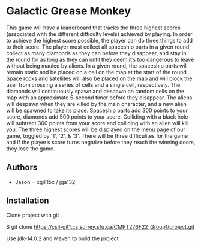 # Galactic Grease Monkey

This game will have a leaderboard that tracks the three highest scores (associated with the different difficulty levels) achieved by playing. In order to achieve the highest score possible, the player can do three things to add to their score. The player must collect all spaceship parts in a given round, collect as many diamonds as they can before they disappear, and stay in the round for as long as they can until they deem it’s too dangerous to leave without being mauled by aliens. In a given round, the spaceship parts will remain static and be placed on a cell on the map at the start of the round. Space rocks and satellites will also be placed on the map and will block the user from crossing a series of cells and a single cell, respectively. The diamonds will continuously spawn and despawn on random cells on the map with an approximate 5-second timer before they disappear. The aliens will despawn when they are killed by the main character, and a new alien will be spawned to take its place. Spaceship parts add 300 points to your score, diamonds add 500 points to your score. Colliding with a black hole will subtract 300 points from your score and colliding with an alien will kill you. The three highest scores will be displayed on the menu page of our game, toggled by '1', '2', & '3'. There will be three difficulites for the game and if the player’s score turns negative before they reach the winning doors, they lose the game.


## Authors

- Jason = xgill15x / jga132 

## Installation

Clone project with git

$ git clone https://csil-git1.cs.surrey.sfu.ca/CMPT276F22_Group1/project.git

Use jdk-14.0.2 and Maven to build the project
```
    

